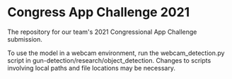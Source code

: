 # Congress App Challenge 2021
The repository for our team's 2021 Congressional App Challenge submission.

To use the model in a webcam environment, run the webcam_detection.py script in gun-detection/research/object_detection. Changes to scripts involving local paths and file locations may be necessary.
